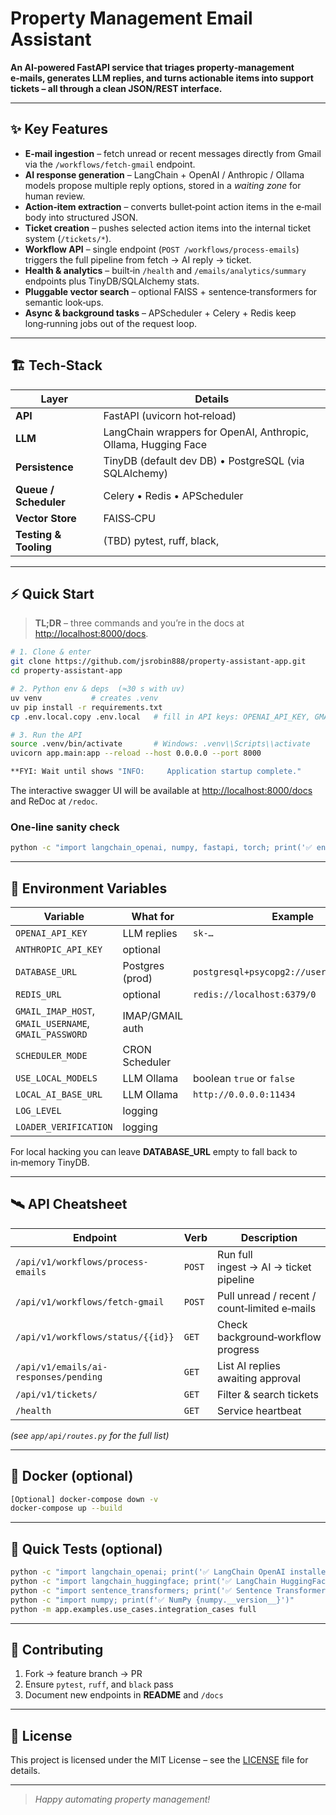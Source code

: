 # Property Management Email Assistant

**An AI‑powered FastAPI service that triages property‑management e‑mails, generates LLM replies, and turns actionable items into support tickets – all through a clean JSON/REST interface.**


---

## ✨ Key Features

* **E‑mail ingestion** – fetch unread or recent messages directly from Gmail via the `/workflows/fetch-gmail` endpoint.
* **AI response generation** – LangChain + OpenAI / Anthropic / Ollama models propose multiple reply options, stored in a *waiting zone* for human review.
* **Action‑item extraction** – converts bullet‑point action items in the e‑mail body into structured JSON.
* **Ticket creation** – pushes selected action items into the internal ticket system (`/tickets/*`).
* **Workflow API** – single endpoint (`POST /workflows/process-emails`) triggers the full pipeline from fetch → AI reply → ticket.
* **Health & analytics** – built‑in `/health` and `/emails/analytics/summary` endpoints plus TinyDB/SQLAlchemy stats.
* **Pluggable vector search** – optional FAISS + sentence‑transformers for semantic look‑ups.
* **Async & background tasks** – APScheduler + Celery + Redis keep long‑running jobs out of the request loop.

---

## 🏗️ Tech‑Stack

| Layer                 | Details                                                        |
| --------------------- | -------------------------------------------------------------- |
| **API**               | FastAPI (uvicorn hot‑reload)                                   |
| **LLM**               | LangChain wrappers for OpenAI, Anthropic, Ollama, Hugging Face |
| **Persistence**       | TinyDB (default dev DB) • PostgreSQL (via SQLAlchemy)          |
| **Queue / Scheduler** | Celery • Redis • APScheduler                                   |
| **Vector Store**      | FAISS‑CPU                                                      |
| **Testing & Tooling** | (TBD) pytest, ruff, black,                                     |

---

## ⚡ Quick Start

> **TL;DR** – three commands and you’re in the docs at [http://localhost:8000/docs](http://localhost:8000/docs).

```bash
# 1. Clone & enter
git clone https://github.com/jsrobin888/property-assistant-app.git
cd property-assistant-app

# 2. Python env & deps  (≈30 s with uv)
uv venv           # creates .venv
uv pip install -r requirements.txt
cp .env.local.copy .env.local   # fill in API keys: OPENAI_API_KEY, GMAIL_* …

# 3. Run the API
source .venv/bin/activate       # Windows: .venv\\Scripts\\activate
uvicorn app.main:app --reload --host 0.0.0.0 --port 8000

**FYI: Wait until shows "INFO:     Application startup complete."
```

The interactive swagger UI will be available at [http://localhost:8000/docs](http://localhost:8000/docs) and ReDoc at `/redoc`.

### One‑line sanity check

```bash
python -c "import langchain_openai, numpy, fastapi, torch; print('✅ env looks good')"
```

---

## 🔌 Environment Variables

| Variable                                  | What for        | Example                                   |
| ----------------------------------------- | --------------- | ----------------------------------------- |
| `OPENAI_API_KEY`                          | LLM replies     | `sk‑…`                                    |
| `ANTHROPIC_API_KEY`                       | optional        |                                           |
| `DATABASE_URL`                            | Postgres (prod) | `postgresql+psycopg2://user:pass@host/db` |
| `REDIS_URL`                               | optional        | `redis://localhost:6379/0`                |
| `GMAIL_IMAP_HOST`, `GMAIL_USERNAME`, `GMAIL_PASSWORD`       | IMAP/GMAIL auth |   |
| `SCHEDULER_MODE`                          | CRON Scheduler  | |
| `USE_LOCAL_MODELS`                        | LLM Ollama      | boolean `true` or `false` |
| `LOCAL_AI_BASE_URL`                      | LLM Ollama      | `http://0.0.0.0:11434`    |
| `LOG_LEVEL`                               | logging         |   |
| `LOADER_VERIFICATION`                     | logging         |   |
For local hacking you can leave **DATABASE\_URL** empty to fall back to in‑memory TinyDB.

---

## 🛰️ API Cheatsheet

| Endpoint                              | Verb   | Description                                  |
| ------------------------------------- | ------ | -------------------------------------------- |
| `/api/v1/workflows/process-emails`    | `POST` | Run full ingest → AI → ticket pipeline       |
| `/api/v1/workflows/fetch-gmail`       | `POST` | Pull unread / recent / count‑limited e‑mails |
| `/api/v1/workflows/status/{{id}}`     | `GET`  | Check background‑workflow progress           |
| `/api/v1/emails/ai-responses/pending` | `GET`  | List AI replies awaiting approval            |
| `/api/v1/tickets/`                    | `GET`  | Filter & search tickets                      |
| `/health`                             | `GET`  | Service heartbeat                            |

*(see `app/api/routes.py` for the full list)*

---

## 🐳 Docker (optional)

```bash
[Optional] docker-compose down -v 
docker-compose up --build
```

---

## 🧪 Quick Tests (optional)

```bash
python -c "import langchain_openai; print('✅ LangChain OpenAI installed')"
python -c "import langchain_huggingface; print('✅ LangChain HuggingFace installed')"
python -c "import sentence_transformers; print('✅ Sentence Transformers installed')"
python -c "import numpy; print(f'✅ NumPy {numpy.__version__}')"
python -m app.examples.use_cases.integration_cases full
```


---

## 🤝 Contributing

1. Fork → feature branch → PR
2. Ensure `pytest`, `ruff`, and `black` pass
3. Document new endpoints in **README** and `/docs`

---

## 📜 License

This project is licensed under the MIT License – see the [LICENSE](LICENSE) file for details.

---

> *Happy automating property management!*
